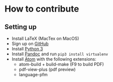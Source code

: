 # How to contribute

## Setting up

- Install LaTeX (MacTex on MacOS)
- Sign up on [GitHub](https://github.com)
- Install [Python 3](https://www.python.org/downloads/)
- Install [Pandoc](https://pandoc.org/installing.html)
  and run `pip3 install virtualenv`
- Install [Atom](https://atom.io/) with the following extensions:
    - atom-build + build-make (F9 to build PDF)
    - pdf-view-plus (pdf preview)
    - language-pfm
